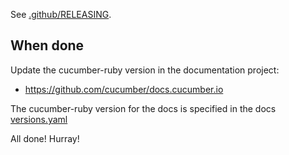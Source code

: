 See [.github/RELEASING](https://github.com/cucumber/.github/blob/main/RELEASING.md).

## When done ##

Update the cucumber-ruby version in the documentation project:

* https://github.com/cucumber/docs.cucumber.io

The cucumber-ruby version for the docs is specified in the docs [versions.yaml](https://github.com/cucumber/docs.cucumber.io/blob/master/data/versions.yaml)

All done! Hurray!
